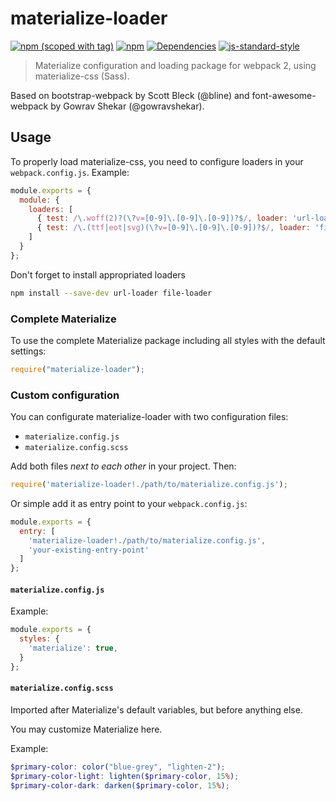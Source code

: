 # materialize-loader

[![npm (scoped with tag)](https://img.shields.io/npm/v/materialize-loader/latest.svg?style=flat-square)](https://npmjs.com/package/materialize-loader)
[![npm](https://img.shields.io/npm/dt/materialize-loader.svg?style=flat-square)](https://npmjs.com/package/materialize-loader)
[![Dependencies](https://david-dm.org/Zevran/materialize-loader/status.svg?style=flat-square)](https://david-dm.org/Zevran/materialize-loader)
[![js-standard-style](https://img.shields.io/badge/code_style-standard-brightgreen.svg?style=flat-square)](http://standardjs.com)

> Materialize configuration and loading package for webpack 2, using materialize-css (Sass).

Based on bootstrap-webpack by Scott Bleck (@bline) and font-awesome-webpack by Gowrav Shekar (@gowravshekar).

## Usage

To properly load materialize-css, you need to configure loaders in your `webpack.config.js`. Example:

``` javascript
module.exports = {
  module: {
    loaders: [
      { test: /\.woff(2)?(\?v=[0-9]\.[0-9]\.[0-9])?$/, loader: 'url-loader?limit=10000&mimetype=application/font-woff' },
      { test: /\.(ttf|eot|svg)(\?v=[0-9]\.[0-9]\.[0-9])?$/, loader: 'file-loader' }
    ]
  }
};
```

Don't forget to install appropriated loaders

```bash
npm install --save-dev url-loader file-loader
```

### Complete Materialize

To use the complete Materialize package including all styles with the default settings:

``` javascript
require("materialize-loader");
```

### Custom configuration

You can configurate materialize-loader with two configuration files:

* `materialize.config.js`
* `materialize.config.scss`

Add both files *next to each other* in your project. Then:

``` javascript
require('materialize-loader!./path/to/materialize.config.js');
```

Or simple add it as entry point to your `webpack.config.js`:

``` javascript
module.exports = {
  entry: [
    'materialize-loader!./path/to/materialize.config.js',
    'your-existing-entry-point'
  ]
};
```

#### `materialize.config.js`

Example:

``` javascript
module.exports = {
  styles: {
    'materialize': true,
  }
};
```

#### `materialize.config.scss`

Imported after Materialize's default variables, but before anything else.

You may customize Materialize here.

Example:

``` scss
$primary-color: color("blue-grey", "lighten-2");
$primary-color-light: lighten($primary-color, 15%);
$primary-color-dark: darken($primary-color, 15%);
```
